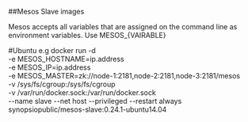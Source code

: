 ##Mesos Slave images

Mesos accepts all variables that are assigned on the command line as environment variables.
Use MESOS_{VAIRABLE}


#Ubuntu
e.g
	docker run -d \
	-e MESOS_HOSTNAME=ip.address \
	-e MESOS_IP=ip.address \
	-e MESOS_MASTER=zk://node-1:2181,node-2:2181,node-3:2181/mesos \
	-v /sys/fs/cgroup:/sys/fs/cgroup \
	-v /var/run/docker.sock:/var/run/docker.sock \
	--name slave --net host --privileged --restart always \
	synopsiopublic/mesos-slave:0.24.1-ubuntu14.04
